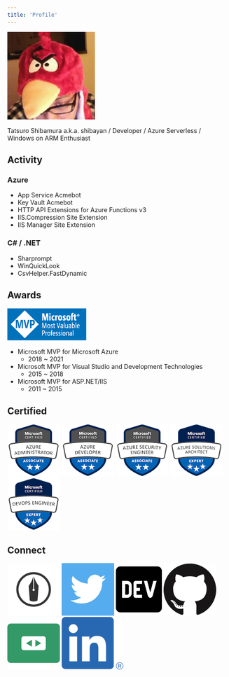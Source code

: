 ```yaml
---
title: 'Profile'
---
```


![Tatsuro Shibamura](./images/shibayan.jpg)

Tatsuro Shibamura a.k.a. shibayan / Developer / Azure Serverless / Windows on ARM Enthusiast

## Activity

### Azure

- App Service Acmebot
- Key Vault Acmebot
- HTTP API Extensions for Azure Functions v3
- IIS.Compression Site Extension
- IIS Manager Site Extension

### C# / .NET

- Sharprompt
- WinQuickLook
- CsvHelper.FastDynamic

## Awards

[![Microsoft MVP](./images/msmvp.png)](https://mvp.microsoft.com/en-us/PublicProfile/4032161)

- Microsoft MVP for Microsoft Azure
  - 2018 ~ 2021
- Microsoft MVP for Visual Studio and Development Technologies
  - 2015 ~ 2018
- Microsoft MVP for ASP.NET/IIS
  - 2011 ~ 2015

## Certified

[![Microsoft Certified: Azure Administrator Associate](./images/microsoft-certified-azure-administrator-associate-az-104.png)](https://www.youracclaim.com/badges/f53f2068-650b-4da9-92a7-37799179996a/public_url)
[![Microsoft Certified: Azure Developer Associate](./images/microsoft-certified-azure-developer-associate.png)](https://www.youracclaim.com/badges/b11ad743-c32d-49ee-9a35-c9988ff8405e/public_url)
[![Microsoft Certified: Azure Security Engineer Associate](./images/microsoft-certified-azure-security-engineer-associate.png)](https://www.youracclaim.com/badges/d495a3e9-04b6-4649-99d1-d0ce24a57590/public_url)
[![Microsoft Certified: Azure Solutions Architect Expert](./images/microsoft-certified-azure-solutions-architect-expert.png)](https://www.youracclaim.com/badges/1fbdd367-f4c1-4985-b3f0-c2b65eee748f/public_url)
[![Microsoft Certified: DevOps Engineer Expert](./images/microsoft-certified-devops-engineer-expert.png)](https://www.youracclaim.com/badges/4ab50eff-b218-4a5d-90fa-13075198717c/public_url)

## Connect

[![Hatena Blog](./images/hatenablog.png)](https://blog.shibayan.jp)
[![Twitter](./images/twitter.png)](https://twitter.com/shibayan)
[![DEV Profile](./images/dev.png)](https://dev.to/shibayan)
[![GitHub](./images/github.png)](https://github.com/shibayan)
[![SpeakerDeck](./images/speakerdeck.png)](https://speakerdeck.com/shibayan)
[![LinkedIn](./images/linkedin.png)](https://www.linkedin.com/in/tatsuro-shibamura/)
